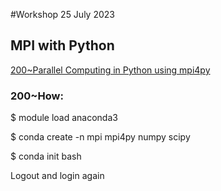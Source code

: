 #Workshop 25 July 2023

## MPI with Python
[200~Parallel Computing in Python using mpi4py](https://research.computing.yale.edu/sites/default/files/files/mpi4py.pdf)

### 200~How:
$  module load anaconda3

$ conda create -n mpi mpi4py numpy scipy

$ conda init bash

Logout and login again

